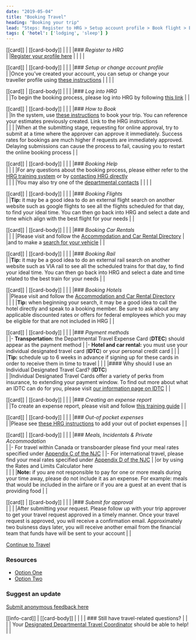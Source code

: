 ```yaml
---
date: "2019-05-04"
title: "Booking Travel"
heading: "Booking your trip"
lead: "Steps: Register to HRG > Setup account profile > Book flight > Book car > Book rail > Book hotel > Payment Methods > Expense report (EMT) > Submit to approver"
tags: { 'hotel': ['lodging', 'sleep'] }
---
```


<article class="content-left col-xs-12 col-sm-12 col-md-8">

[[card]]
| [[card-body]]
| |
| |### *Register to HRG*  
| |[Register your profile here](https://isuite6.hrgworldwide.com/Portals/6/docs/EN%20-%20UG%20-%20Registering%20for%20the%20Portal-19jul2019.pdf)
| |
| |

[[card]]
| [[card-body]]
| |
| |### *Setup or change account profile*  
| |Once you’ve created your account, you can setup or change your traveller profile using [these instructions](https://isuite6.hrgworldwide.com/Portals/6/docs/EN%20-%20UG%20-%20Completing%20a%20traveller%20profile%20-%2019jui2019.pdf)
| |
| |

[[card]]
| [[card-body]]
| |
| |### *Log into HRG*  
| |To begin the booking process, please log into HRG by following [this link](https://isuite6.hrgworldwide.com/gcportal/en-ca/sts.aspx)
| |

[[card]]
| [[card-body]]
| |
| |### *How to Book*  
| |In the system, use [these instructions](https://isuite6.hrgworldwide.com/Portals/6/ENG%20FULL%20-%20Available%20resources%20for%20travellers%20and%20travel%20arrangers_.pdf) to book your trip. You can reference your estimates previously created. Link to the HRG instructions  
| |
| |When at the submitting stage, requesting for online approval, try to submit at a time where the approver can approve it immediately. Success rates for bookings are much higher if requests are immediately approved. Delaying submissions can cause the process to fail, causing you to restart the online booking process
| |

[[card]]
| [[card-body]]
| |
| |### *Booking Help*  
| |
| |For any questions about the booking process, please either refer to the [HRG training system](https://isuite6.hrgworldwide.com/gcportal/en-ca/support/training.aspx) or by [contacting HRG directly](https://isuite6.hrgworldwide.com/gcportal/en-ca/contact.aspx)  
| |
| |You may also try one of the [departmental contacts](https://isuite6.hrgworldwide.com/gcportal/en-ca/contact/departmentalcontacts.aspx)
| |
| |

[[card]]
| [[card-body]]
| |
| |### *Booking Flights*  
| |**Tip:** it may be a good idea to do an external flight search on another website such as google flights to see all the flights scheduled for that day, to find your ideal time. You can then go back into HRG and select a date and time which align with the best flight for your needs
| |

[[card]]
| [[card-body]]
| |
| |### *Booking Car Rentals*  
| |
| |Please visit and follow the [Accommodation and Car Rental Directory](https://rehelv-acrd.tpsgc-pwgsc.gc.ca/acrds/index-eng.aspx)
| |and to make a [search for your vehicle](https://rehelv-acrd.tpsgc-pwgsc.gc.ca/ACRDS/rechercher-search-4-eng.aspx)
| |

[[card]]
| [[card-body]]
| |
| |### *Booking Rail*  
| |**Tip:** it may be a good idea to do an external rail search on another website such as VIA rail to see all the scheduled trains for that day, to find your ideal time. You can then go back into HRG and select a date and time related to the best train for your needs
| |

[[card]]
| [[card-body]]
| |
| |### *Booking Hotels*  
| |Please visit and follow the [Accommodation and Car Rental Directory](https://rehelv-acrd.tpsgc-pwgsc.gc.ca/acrds/index-eng.aspx)  
| |
| |**Tip:** when beginning your search, it may be a good idea to call the hotel directly and speak to a booking member. Be sure to ask about any applicable discounted rates or offers for federal employees which you may be eligible for that are not included in HRG
| |

[[card]]
| [[card-body]]
| |
| |### *Payment methods*  
| |- **Transportation:** the Departmental Travel Expense Card (**DTEC**) should appear as the payment method
| |- **Hotel and car rental:** you must use your individual designated travel card (**IDTC**) or your personal credit card
| |
| |**Tip:** schedule up to 6 weeks in advance if signing up for these cards in order to receive them in time to travel
| |
| |#### Why should I use an Individual Designated Travel Card? (**IDTC**)  
| |Individual Designated Travel Cards offer a variety of perks from insurance, to extending your payment window. To find out more about what an IDTC can do for you, please visit [our information page on IDTC](/en/idtc)
| |

[[card]]
| [[card-body]]
| |
| |### *Creating an expense report*  
| |To create an expense report, please visit and follow [this training guide](https://hrg.exceedlms.com/student/activity/220777-en-ug-creating-an-expense-report)
| |

[[card]]
| [[card-body]]
| |
| |### *Out-of pocket expenses*  
| |Please see [these HRG instructions](https://hrg.exceedlms.com/student/activity/220777-en-ug-creating-an-expense-report) to add your out of pocket expenses
| |

[[card]]
| [[card-body]]
| |
| |### *Meals, Incidentals & Private Accommodation*  
| |- For travel within Canada or transboarder please find your meal rates specified under [Appendix C of the NJC](https://www.njc-cnm.gc.ca/directive/d10/v238/s659/en)
| |- For international travel, please find your meal rates specified under [Appendix D of the NJC](https://www.njc-cnm.gc.ca/directive/app_d.php?lang=en)
| |or by using the Rates and Limits Calculator here  
| |
| |**Note:** if you are not responsible to pay for one or more meals during your time away, please do not include it as an expense. For example: meals that would be included in the airfare or if you are a guest at an event that is providing food
| |

[[card]]
| [[card-body]]
| |
| |### *Submit for approval*  
| |
| |After submitting your request. Please follow up with your trip approver to get your travel request approved in a timely manner. Once your travel request is approved, you will receive a confirmation email. Approximately two buisness days later, you will receive another email from the financial team that funds have will be sent to your account
| |

<p class="text-center"><a href="/en/during" class="btn btn-outline-primary my-4 px-4">Continue to Travel</a></p>

</article>

<section class="content-right col-xs-6 col-md-4" id="sidebar">

### Resources
* [Option One](/)
* [Option Two](/)

### Suggest an update
[Submit anonymous feedback here](https://docs.google.com/forms/d/e/1FAIpQLSf9y3VY3ADLpQ4kQLGvOo4cIdEEi5Hs3en-0lWRc4wQeTRheg/viewform)

[[info-card]]
| [[card-body]]
| |
| | ### Still have travel-related questions?
| |
| | Your [Designated Departmental Travel Coordinator](https://www.tbs-sct.gc.ca/ap/list-liste/dtc-cmv-eng.asp) should be able to help!
| |

</section>